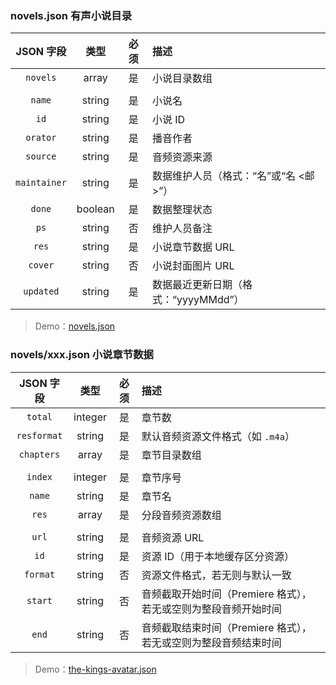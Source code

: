 ### novels.json 有声小说目录

| JSON 字段 | 类型 | 必须 | 描述 |
| :--: | :--: | :--: | :-- |
| `novels` | array | 是 | 小说目录数组 |
| | | | |
| `name` | string | 是 | 小说名 |
| `id` | string | 是 | 小说 ID |
| `orator` | string | 是 | 播音作者 |
| `source` | string | 是 | 音频资源来源 |
| `maintainer` | string | 是 | 数据维护人员（格式：“名”或“名 <邮>”） |
| `done` | boolean | 是 | 数据整理状态 |
| `ps` | string | 否 | 维护人员备注 |
| `res` | string | 是 | 小说章节数据 URL |
| `cover` | string | 否 | 小说封面图片 URL |
| `updated` | string | 是 | 数据最近更新日期（格式：“yyyyMMdd”） |

> Demo：[novels.json](novels/data.json)

### novels/xxx.json 小说章节数据

| JSON 字段 | 类型 | 必须 | 描述 |
| :--: | :--: | :--: | :-- |
| `total` | integer | 是 | 章节数 |
| `resformat` | string | 是 | 默认音频资源文件格式（如 `.m4a`） |
| `chapters` | array | 是 | 章节目录数组 |
| | | | |
| `index` | integer | 是 | 章节序号 |
| `name` | string | 是 | 章节名 |
| `res` | array | 是 | 分段音频资源数组 |
| | | | |
| `url` | string | 是 | 音频资源 URL |
| `id` | string | 是 | 资源 ID（用于本地缓存区分资源） |
| `format` | string | 否 | 资源文件格式，若无则与默认一致 |
| `start` | string | 否 | 音频截取开始时间（Premiere 格式），若无或空则为整段音频开始时间 |
| `end` | string | 否 | 音频截取结束时间（Premiere 格式），若无或空则为整段音频结束时间 |

> Demo：[the-kings-avatar.json](novels/the-kings-avatar/data.json)
